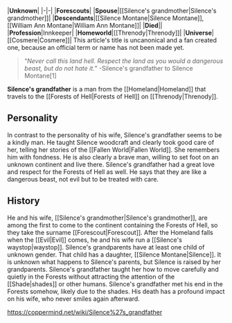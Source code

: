 |**Unknown**|
|-|-|
|**Forescouts**|
|**Spouse**|[[Silence's grandmother\|Silence's grandmother]]|
|**Descendants**|[[Silence Montane\|Silence Montane]], [[William Ann Montane\|William Ann Montane]]|
|**Died**||
|**Profession**|Innkeeper|
|**Homeworld**|[[Threnody\|Threnody]]|
|**Universe**|[[Cosmere\|Cosmere]]|
This article's title is uncanonical and a fan created one, because an official term or name has not been made yet.
>“*Never call this land hell. Respect the land as you would a dangerous beast, but do not hate it.*”
\-Silence's grandfather to Silence Montane[1]


**Silence's grandfather** is a man from the [[Homeland\|Homeland]] that travels to the [[Forests of Hell\|Forests of Hell]] on [[Threnody\|Threnody]].

## Personality
In contrast to the personality of his wife, Silence's grandfather seems to be a kindly man. He taught Silence woodcraft and clearly took good care of her, telling her stories of the [[Fallen World\|Fallen World]]. She remembers him with fondness. He is also clearly a brave man, willing to set foot on an unknown continent and live there. Silence's grandfather had a great love and respect for the Forests of Hell as well. He says that they are like a dangerous beast, not evil but to be treated with care.

## History
He and his wife, [[Silence's grandmother\|Silence's grandmother]], are among the first to come to the continent containing the Forests of Hell, so they take the surname [[Forescout\|Forescout]]. After the Homeland falls when the [[Evil\|Evil]] comes, he and his wife run a [[Silence's waystop\|waystop]].
Silence's grandparents have at least one child of unknown gender. That child has a daughter, [[Silence Montane\|Silence]]. It is unknown what happens to Silence's parents, but Silence is raised by her grandparents. Silence's grandfather taught her how to move carefully and quietly in the Forests without attracting the attention of the [[Shade\|shades]] or other humans.
Silence's grandfather met his end in the Forests somehow, likely due to the shades. His death has a profound impact on his wife, who never smiles again afterward.



https://coppermind.net/wiki/Silence%27s_grandfather